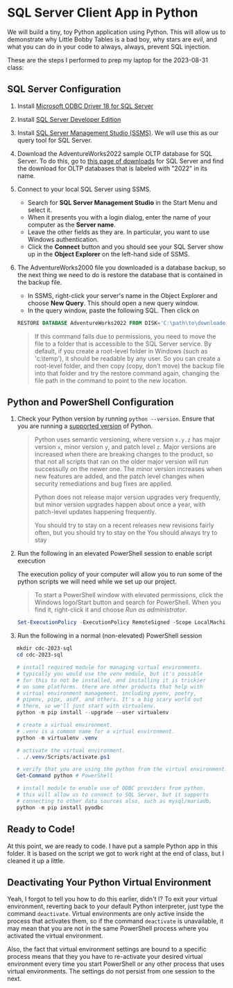 # SQL Server Client App in Python

We will build a tiny, toy Python application using Python. This will allow us to demonstrate why Little Bobby Tables is a bad boy, why stars are evil, and what you can do in your code to always, always, prevent SQL injection.

These are the steps I performed to prep my laptop for the 2023-08-31 class:

## SQL Server Configuration

1. Install [Microsoft ODBC Driver 18 for SQL Server](https://learn.microsoft.com/en-us/sql/connect/odbc/download-odbc-driver-for-sql-server?view=sql-server-ver16)
2. Install [SQL Server Developer Edition](https://www.microsoft.com/en-us/sql-server/sql-server-downloads)
3. Install [SQL Server Management Studio (SSMS)](https://learn.microsoft.com/en-us/sql/ssms/download-sql-server-management-studio-ssms?view=sql-server-ver16&redirectedfrom=MSDN). We will use this as our query tool for SQL Server.
4. Download the AdventureWorks2022 sample OLTP database for SQL Server. To do this, go to [this page of downloads](https://learn.microsoft.com/en-us/sql/samples/adventureworks-install-configure?view=sql-server-ver16&tabs=ssms) for SQL Server and find the download for OLTP databases that is labeled with "2022" in its name.
5. Connect to your local SQL Server using SSMS.

   - Search for **SQL Server Management Studio** in the Start Menu and select it.
   - When it presents you with a login dialog, enter the name of your computer as the **Server name**.
   - Leave the other fields as they are. In particular, you want to use Windows authentication.
   - Click the **Connect** button and you should see your SQL Server show up in the **Object Explorer** on the left-hand side of SSMS.
6. The AdventureWorks2000 file you downloaded is a database backup, so the next thing we need to do is restore the database that is contained in the backup file.

   - In SSMS, right-click your server's name in the Object Explorer and choose **New Query**. This should open a new query window.
   - In the query window, paste the following SQL. Then click on

   ```sql
   RESTORE DATABASE AdventureWorks2022 FROM DISK='C:\path\to\downloaded\file\AdventureWorks2022.bak';
   ```

   > If this command fails due to permissions, you need to move the file to a folder that is accessible to the SQL Server service. By default, if you create a root-level folder in Windows (such as 'c:\temp'), it should be readable by any user. So you can create a root-level folder, and then copy (copy, don't move) the backup file into that folder and try the restore command again, changing the file path in the command to point to the new location.
   >

## Python and PowerShell Configuration

1. Check your Python version by running `python --version`. Ensure that you are running a [supported version](https://devguide.python.org/versions/) of Python.

   > Python uses semantic versioning, where version `x.y.z` has major version `x`, minor version `y`, and patch level `z`. Major versions are increased when there are breaking changes to the product, so that not all scripts that ran on the older major version will run successully on the newer one. The minor version increases when new features are added, and the patch level changes when security remediations and bug fixes are applied.
   >
   > Python does not release major version upgrades very frequently, but minor version upgrades happen about once a year, with patch-level updates happening frequently.
   >
   > You should try to stay on a recent  releases new revisions fairly often, but you should try to stay on the You should always try to stay
   >
2. Run the following in an elevated PowerShell session to enable script execution

   The execution policy of your computer will allow you to run some of the python scripts we will need while we set up our project.

   > To start a PowerShell window with elevated permissions, click the Windows logo/Start button and search for PowerShell. When you find it, right-click it and choose _Run as administrator_.
   >

   ```powershell
   Set-ExecutionPolicy -ExecutionPolicy RemoteSigned -Scope LocalMachine
   ```
3. Run the following in a normal (non-elevated) PowerShell session

```powershell
   mkdir cdc-2023-sql
   cd cdc-2023-sql

   # install required module for managing virtual environments.
   # typically you would use the venv module, but it's possible
   # for this to not be installed, and installing it is trickier
   # on some platforms. there are other products that help with
   # virtual environment management, including pyenv, poetry,
   # pipenv, pipx, asdf, and others. It's a big scary world out
   # there, so we'll just start with virtualenv.
   python -m pip install --upgrade --user virtualenv

   # create a virtual environment.
   # .venv is a common name for a virtual environment.
   python -m virtualenv .venv

   # activate the virtual environment.
   . ./.venv/Scripts/activate.ps1

   # verify that you are using the python from the virtual environment.
   Get-Command python # PowerShell

   # install module to enable use of ODBC providers from python.
   # this will allow us to connect to SQL Server, but it supports
   # connecting to other data sources also, such as mysql/mariadb.
   python -m pip install pyodbc
```

## Ready to Code!

At this point, we are ready to code. I have put a sample Python app in this folder. It is based on the script we got to work right at the end of class, but I cleaned it up a little.

## Deactivating Your Python Virtual Environment

Yeah, I forgot to tell you how to do this earlier, didn't I? To exit your virtual environment, reverting back to your default Python interpreter, just type the command `deactivate`. Virtual environments are only active inside the process that activates them, so if the command `deactivate` is unavailable, it may mean that you are not in the same PowerShell process where you activated the virtual environment.

Also, the fact that virtual environment settings are bound to a specific process means that they you have to re-activate your desired virtual environment every time you start PowerShell or any other process that uses virtual environments. The settings do not persist from one session to the next.
